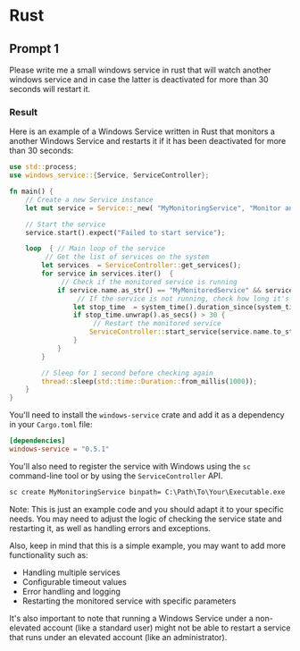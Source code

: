 # Rust

## Prompt 1

Please write me a small windows service in rust that will watch another windows service and in case the latter is deactivated for more than 30 seconds will restart it.

### Result

Here is an example of a Windows Service written in Rust that monitors a another Windows Service and restarts it if it has been deactivated for more than 30 seconds:

```rust
use std::process;
use windows_service::{Service, ServiceController};

fn main() {
    // Create a new Service instance
    let mut service = Service::_new( "MyMonitoringService", "Monitor another Windows Service" );

    // Start the service
    service.start().expect("Failed to start service");

    loop  { // Main loop of the service
         // Get the list of services on the system
        let services  = ServiceController::get_services();
        for service in services.iter()  {
             // Check if the monitored service is running
            if service.name.as_str() == "MyMonitoredService" && service.state == windows_ service::State::Stopped {
                 // If the service is not running, check how long it's been stopped
                let stop_time  = system_time().duration_since(system_time());
                if stop_time.unwrap().as_secs() > 30 {
                     // Restart the monitored service
                    ServiceController::start_service(service.name.to_string());
                }
            }
        }

        // Sleep for 1 second before checking again
        thread::sleep(std::time::Duration::from_millis(1000));
    }
}
```

You'll need to install the `windows-service` crate and add it as a dependency in your `Cargo.toml` file:

```toml
[dependencies]
windows-service = "0.5.1"
```

You'll also need to register the service with Windows using the `sc` command-line tool or by using the `ServiceController` API.

```cmd
sc create MyMonitoringService binpath= C:\Path\To\Your\Executable.exe
```

Note: This is just an example code and you should adapt it to your specific needs. You may need to adjust the logic of checking the service state and restarting it, as well as handling errors and exceptions.

Also, keep in mind that this is a simple example, you may want to add more functionality such as:

- Handling multiple services
- Configurable timeout values
- Error handling and logging
- Restarting the monitored service with specific parameters

It's also important to note that running a Windows Service under a non-elevated account (like a standard user) might not be able to restart a service that runs under an elevated account (like an administrator).
